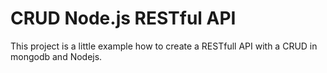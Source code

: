 # CRUD Node.js RESTful API

This project is a little example how to create a RESTfull API with a CRUD in mongodb and Nodejs.